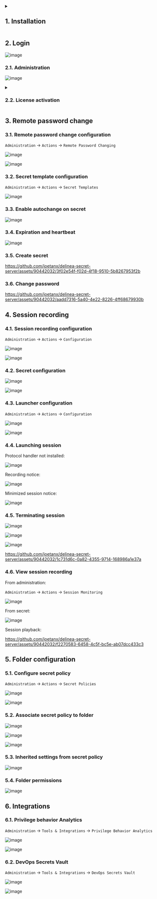 <details><summary><h2>1. Installation</h2></summary>

https://updates.thycotic.net/SecretServer/setup.exe
https://downloads.cm.thycotic.com/Thycotic.ConnectionManager.WindowsInstaller.msi

![image](https://github.com/joetanx/delinea-secret-server/assets/90442032/8bf06ff9-0e92-4941-9f18-83b46740ea1c)

![image](https://github.com/joetanx/delinea-secret-server/assets/90442032/f381f13b-9dee-483a-87e4-4e33a830734b)

![image](https://github.com/joetanx/delinea-secret-server/assets/90442032/ee6c3b4c-ab93-4408-86c2-daf8a96faae7)

![image](https://github.com/joetanx/delinea-secret-server/assets/90442032/e721fcec-04ee-4c6b-bceb-c6fa7ad8ffe5)

![image](https://github.com/joetanx/delinea-secret-server/assets/90442032/76bb4838-1def-4102-bc78-0b4adbc2789c)

![image](https://github.com/joetanx/delinea-secret-server/assets/90442032/910e5306-6d53-46b3-863a-51b6d1edb9c5)

![image](https://github.com/joetanx/delinea-secret-server/assets/90442032/712ebf6d-fa04-4295-963e-75202c6955d6)

![image](https://github.com/joetanx/delinea-secret-server/assets/90442032/65e1dcef-24a2-446b-b1f2-71601869f1cd)

![image](https://github.com/joetanx/delinea-secret-server/assets/90442032/d33be52d-e959-4cc6-a49b-9b28543c27b9)

![image](https://github.com/joetanx/delinea-secret-server/assets/90442032/60dcd95e-9117-478b-b0bc-c7542be43ae5)

![image](https://github.com/joetanx/delinea-secret-server/assets/90442032/0c87e369-3a5e-48aa-bab4-5aa980397a05)

![image](https://github.com/joetanx/delinea-secret-server/assets/90442032/23e437f0-9f55-4b9f-b2ee-2788181b959a)

![image](https://github.com/joetanx/delinea-secret-server/assets/90442032/bb535c24-afac-448e-b7f5-9e2c45d311bc)

![image](https://github.com/joetanx/delinea-secret-server/assets/90442032/6a5cb972-42c7-4dad-a1de-99e70830aff6)

![image](https://github.com/joetanx/delinea-secret-server/assets/90442032/ca5e4868-ab5c-48eb-a4ff-4ddb0b35c4fc)

![image](https://github.com/joetanx/delinea-secret-server/assets/90442032/acf2ee3a-7b63-47b8-8ce4-1629d16880e1)

</details>

## 2. Login

![image](https://github.com/joetanx/delinea-secret-server/assets/90442032/2dbb639b-dd2d-4ab8-b04a-7c6ac79309fb)

### 2.1. Administration

![image](https://github.com/joetanx/delinea-secret-server/assets/90442032/2c69f682-b7a6-4605-9261-2ec0e6874ac9)

<details><summary><h3>2.2. License activation</h3></summary>

![image](https://github.com/joetanx/delinea-secret-server/assets/90442032/e3607d5d-1a19-45af-8a4d-abcada0d877a)

![image](https://github.com/joetanx/delinea-secret-server/assets/90442032/3c1a95a6-dd8f-4c9f-a4d9-882679573314)

![image](https://github.com/joetanx/delinea-secret-server/assets/90442032/6522db62-21d6-4fc9-ab92-4f85290061f1)

![image](https://github.com/joetanx/delinea-secret-server/assets/90442032/b33e0ec3-0683-424a-9ecf-f657299116fb)

Limited mode without activation:

![image](https://github.com/joetanx/delinea-secret-server/assets/90442032/e1741ccf-daf2-4498-81db-8fdbcf378d9e)

Offline activation:

![image](https://github.com/joetanx/delinea-secret-server/assets/90442032/2567b3c3-f640-4f55-b6d7-ea909d4782bf)

Online activation:

![image](https://github.com/joetanx/delinea-secret-server/assets/90442032/f8142aeb-5dfc-484a-831a-4819a746a8fd)

![image](https://github.com/joetanx/delinea-secret-server/assets/90442032/25801784-3cc4-48bc-86dd-fd5fab9b947c)

</details>

## 3. Remote password change

### 3.1. Remote password change configuration

`Administration` → `Actions` → `Remote Password Changing`

![image](https://github.com/joetanx/delinea-secret-server/assets/90442032/f8b107fb-0af1-44bd-b7d6-7e0d7a8e4578)

![image](https://github.com/joetanx/delinea-secret-server/assets/90442032/f35571c4-177f-4f48-8815-df5bb31887aa)

### 3.2. Secret template configuration

`Administration` → `Actions` → `Secret Templates`

![image](https://github.com/joetanx/delinea-secret-server/assets/90442032/0d9f9b25-d47a-419e-94a6-4bf525f4ec3a)

### 3.3. Enable autochange on secret

![image](https://github.com/joetanx/delinea-secret-server/assets/90442032/921f21c4-7e50-428f-b9e2-20dc9658304e)

### 3.4. Expiration and heartbeat

![image](https://github.com/joetanx/delinea-secret-server/assets/90442032/95350305-19b2-4e62-89ad-a37379711844)

### 3.5. Create secret

https://github.com/joetanx/delinea-secret-server/assets/90442032/3f02e54f-f02d-4f18-9510-5b8267953f2b

### 3.6. Change password

https://github.com/joetanx/delinea-secret-server/assets/90442032/aadd7316-5a40-4e22-8226-4ff68679930b

## 4. Session recording

### 4.1. Session recording configuration

`Administration` → `Actions` → `Configuration`

![image](https://github.com/joetanx/delinea-secret-server/assets/90442032/33ae7759-e6a5-4339-a561-acfa48fdac61)

![image](https://github.com/joetanx/delinea-secret-server/assets/90442032/e502ff70-ae39-4e7f-bed6-bc75af87b001)

### 4.2. Secret configuration

![image](https://github.com/joetanx/delinea-secret-server/assets/90442032/7e0684bd-6b43-48f6-9e61-76eb39a0a086)

![image](https://github.com/joetanx/delinea-secret-server/assets/90442032/5a3c14a6-9c98-4be9-8b99-1245c2997f55)

### 4.3. Launcher configuration

`Administration` → `Actions` → `Configuration`

![image](https://github.com/joetanx/delinea-secret-server/assets/90442032/45f0adcb-d464-4027-889b-691530557c04)

![image](https://github.com/joetanx/delinea-secret-server/assets/90442032/7e10f316-f74c-4597-89c3-bbe42a22ed82)

### 4.4. Launching session

Protocol handler not installed:

![image](https://github.com/joetanx/delinea-secret-server/assets/90442032/0f136d83-e619-49c8-b936-47da10480fb4)

Recording notice:

![image](https://github.com/joetanx/delinea-secret-server/assets/90442032/6a4569eb-5aaf-4da6-b976-e1fe4e49a9c9)

Minimized session notice:

![image](https://github.com/joetanx/delinea-secret-server/assets/90442032/388acf0c-7d71-493a-986b-0d3df1029d69)

### 4.5. Terminating session

![image](https://github.com/joetanx/delinea-secret-server/assets/90442032/d5784718-75d9-43fc-904e-beb2be32b809)

![image](https://github.com/joetanx/delinea-secret-server/assets/90442032/de268dd9-f976-4e15-b307-f118c74afeae)

![image](https://github.com/joetanx/delinea-secret-server/assets/90442032/996dfd90-25df-4747-9e75-51e998c2c695)

https://github.com/joetanx/delinea-secret-server/assets/90442032/1c731d6c-0a82-4355-9714-168986a1e37a

### 4.6. View session recording

From administration:

`Administration` → `Actions` → `Session Monitoring`

![image](https://github.com/joetanx/delinea-secret-server/assets/90442032/54b7e843-06be-4ab0-ba7e-dcff9c012695)

From secret:

![image](https://github.com/joetanx/delinea-secret-server/assets/90442032/e339d131-99f5-4df8-9af7-8189d9081889)

Session playback:

https://github.com/joetanx/delinea-secret-server/assets/90442032/f2270583-6458-4c5f-bc5e-ab07dcc433c3

## 5. Folder configuration

### 5.1. Configure secret policy

`Administration` → `Actions` → `Secret Policies`

![image](https://github.com/joetanx/delinea-secret-server/assets/90442032/f38b366d-8bd3-4451-8a0c-077f5ec7937e)

![image](https://github.com/joetanx/delinea-secret-server/assets/90442032/3aa96028-3394-4787-802b-03089e4335df)

### 5.2. Associate secret policy to folder

![image](https://github.com/joetanx/delinea-secret-server/assets/90442032/ad28bc54-5cf6-48ee-bb1c-7e598f4569c6)

![image](https://github.com/joetanx/delinea-secret-server/assets/90442032/e77522d4-736a-43e0-9774-2f95e94ede0f)

![image](https://github.com/joetanx/delinea-secret-server/assets/90442032/1e5908cb-e9f0-4d30-8d19-c4d3ac7d1088)

### 5.3. Inherited settings from secret policy

![image](https://github.com/joetanx/delinea-secret-server/assets/90442032/3b77c1c4-aa2d-4b39-8175-6a910c5c2b68)

### 5.4. Folder permissions

![image](https://github.com/joetanx/delinea-secret-server/assets/90442032/5e2e72f9-be68-4bda-b690-f66c29c21dd7)

## 6. Integrations

### 6.1. Privilege behavior Analytics

`Administration` → `Tools & Integrations` → `Privilege Behavior Analytics`

![image](https://github.com/joetanx/delinea-secret-server/assets/90442032/f8e44fa6-40a6-4d33-94b8-d68ab21204fa)

![image](https://github.com/joetanx/delinea-secret-server/assets/90442032/bda4656b-0130-4784-934d-1c4d077e218d)

### 6.2. DevOps Secrets Vault

`Administration` → `Tools & Integrations` → `DevOps Secrets Vault`

![image](https://github.com/joetanx/delinea-secret-server/assets/90442032/8503002e-0799-4083-833b-50f337d034e1)

![image](https://github.com/joetanx/delinea-secret-server/assets/90442032/70211572-d294-4ff7-9aba-e07c4e1bc556)
